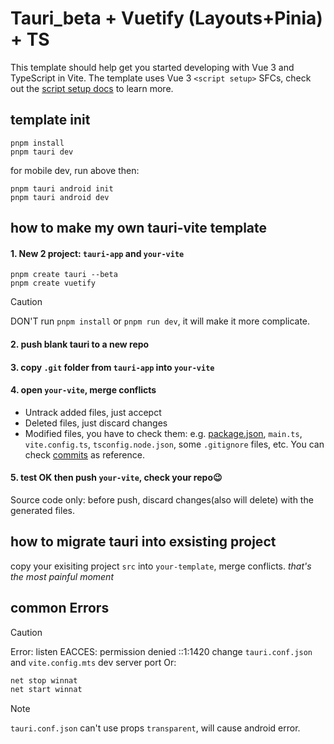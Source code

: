 # Tauri_beta + Vuetify (Layouts+Pinia) + TS

This template should help get you started developing with Vue 3 and TypeScript in Vite. The template uses Vue 3 `<script setup>` SFCs, check out the [script setup docs](https://v3.vuejs.org/api/sfc-script-setup.html#sfc-script-setup) to learn more.

## template init
```
pnpm install
pnpm tauri dev
```
for mobile dev, run above then:
```
pnpm tauri android init
pnpm tauri android dev
```

## how to make my own tauri-vite template
#### 1. New 2 project: `tauri-app` and `your-vite`
```
pnpm create tauri --beta
pnpm create vuetify
```
>[!CAUTION]
> DON'T run `pnpm install` or `pnpm run dev`, it will make it more complicate.

#### 2. push blank tauri to a new repo
#### 3. copy `.git` folder from `tauri-app` into `your-vite`
#### 4. open `your-vite`, merge conflicts
- Untrack added files, just accepct
- Deleted files, just discard changes
- Modified files, you have to check them:
e.g. [package.json](https://github.com/AClon314/tauri-vuetify-template/blob/main/package.json#L3-L9), `main.ts`, `vite.config.ts`, `tsconfig.node.json`, some `.gitignore` files, etc. You can check [commits](https://github.com/AClon314/tauri-vuetify-template/commit/f42cf178d1cb683155a1f5186f0fdd807103d58c) as reference.
#### 5. test OK **then** push `your-vite`, check your repo😉
Source code only: before push, discard changes(also will delete) with the generated files.

## how to migrate tauri into exsisting project
copy your exisiting project `src` into `your-template`, merge conflicts.
_that's the most painful moment_

## common Errors
>[!CAUTION] 
> Error: listen EACCES: permission denied ::1:1420
> change `tauri.conf.json` and `vite.config.mts` dev server port
> Or:
```bat
net stop winnat
net start winnat
```

>[!NOTE] 
> `tauri.conf.json` can't use props `transparent`, will cause android error.